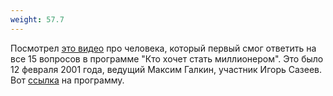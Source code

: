 ```yaml
---
weight: 57.7
---
```


Посмотрел [это видео](https://youtu.be/fR3oj4ddBsc?si=JRBD_Rxgqe8jkcS8) про человека, который первый смог ответить на все 15 вопросов в программе "Кто хочет стать миллионером". Это было 12 февраля 2001 года, ведущий Максим Галкин, участник Игорь Сазеев. Вот [ссылка](https://staroetv.su/video/40270) на программу.